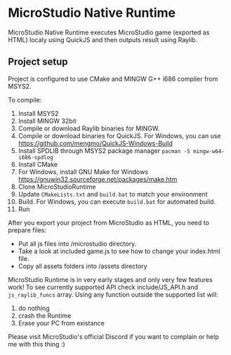 # MicroStudio Native Runtime

MicroStudio Native Runtime executes MicroStudio game (exported as HTML) localy using QuickJS and then outputs result using Raylib.

## Project setup
Project is configured to use CMake and MINGW G++ i686 compiler from MSYS2.

To compile:
1. Install MSYS2
2. Install MINGW 32bit
3. Compile or download Raylib binaries for MINGW.
4. Compile or download binaries for QuickJS. For Windows, you can use https://github.com/mengmo/QuickJS-Windows-Build
5. Install SPDLIB through MSYS2 package manager `pacman -S mingw-w64-i686-spdlog`
6. Install CMake
7. For Windows, install GNU Make for Windows https://gnuwin32.sourceforge.net/packages/make.htm
8. Clone MicroStudioRuntime
9. Update `CMakeLists.txt` and `build.bat` to match your environment
10. Build. For Windows, you can execute `build.bat` for automated build.
11. Run

After you export your project from MicroStudio as HTML, you need to prepare files:
* Put all js files into /microstudio directory.
* Take a look at included game.js to see how to change your index.html file.
* Copy all assets folders into /assets directory

MicroStudio Runtime is in very early stages and only very few features work! To see currently supported API check include/JS_API.h and `js_raylib_funcs` array.
Using any function outside the supported list will:
1) do nothing
2) crash the Runtime
3) Erase your PC from existance

Please visit MicroStudio's official Discord if you want to complain or help me with this thing :)
